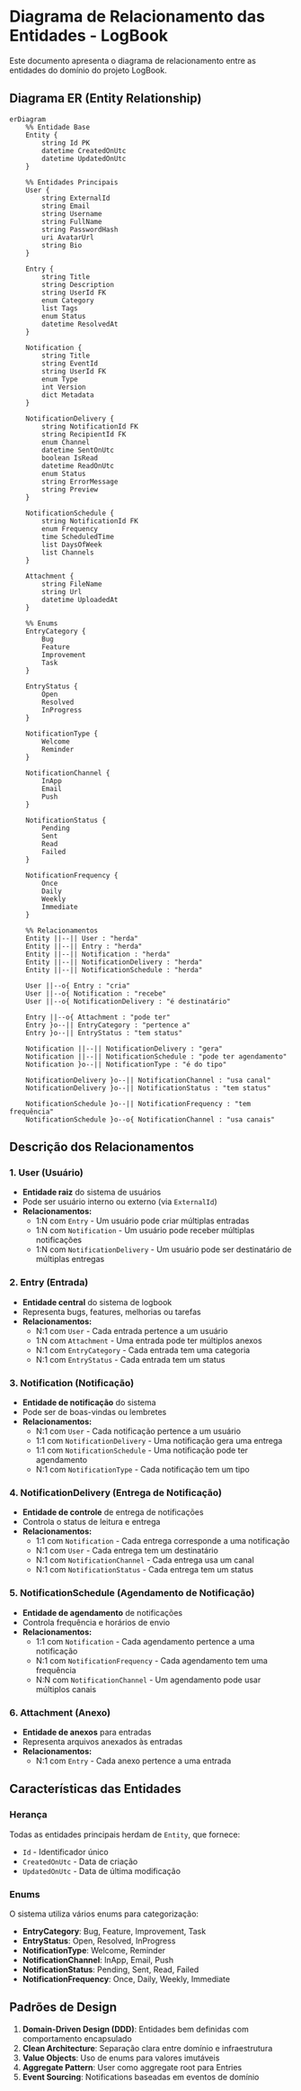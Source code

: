 # Diagrama de Relacionamento das Entidades - LogBook

Este documento apresenta o diagrama de relacionamento entre as entidades do domínio do projeto LogBook.

## Diagrama ER (Entity Relationship)

```mermaid
erDiagram
    %% Entidade Base
    Entity {
        string Id PK
        datetime CreatedOnUtc
        datetime UpdatedOnUtc
    }

    %% Entidades Principais
    User {
        string ExternalId
        string Email
        string Username
        string FullName
        string PasswordHash
        uri AvatarUrl
        string Bio
    }

    Entry {
        string Title
        string Description
        string UserId FK
        enum Category
        list Tags
        enum Status
        datetime ResolvedAt
    }

    Notification {
        string Title
        string EventId
        string UserId FK
        enum Type
        int Version
        dict Metadata
    }

    NotificationDelivery {
        string NotificationId FK
        string RecipientId FK
        enum Channel
        datetime SentOnUtc
        boolean IsRead
        datetime ReadOnUtc
        enum Status
        string ErrorMessage
        string Preview
    }

    NotificationSchedule {
        string NotificationId FK
        enum Frequency
        time ScheduledTime
        list DaysOfWeek
        list Channels
    }

    Attachment {
        string FileName
        string Url
        datetime UploadedAt
    }

    %% Enums
    EntryCategory {
        Bug
        Feature
        Improvement
        Task
    }

    EntryStatus {
        Open
        Resolved
        InProgress
    }

    NotificationType {
        Welcome
        Reminder
    }

    NotificationChannel {
        InApp
        Email
        Push
    }

    NotificationStatus {
        Pending
        Sent
        Read
        Failed
    }

    NotificationFrequency {
        Once
        Daily
        Weekly
        Immediate
    }

    %% Relacionamentos
    Entity ||--|| User : "herda"
    Entity ||--|| Entry : "herda"
    Entity ||--|| Notification : "herda"
    Entity ||--|| NotificationDelivery : "herda"
    Entity ||--|| NotificationSchedule : "herda"

    User ||--o{ Entry : "cria"
    User ||--o{ Notification : "recebe"
    User ||--o{ NotificationDelivery : "é destinatário"

    Entry ||--o{ Attachment : "pode ter"
    Entry }o--|| EntryCategory : "pertence a"
    Entry }o--|| EntryStatus : "tem status"

    Notification ||--|| NotificationDelivery : "gera"
    Notification ||--|| NotificationSchedule : "pode ter agendamento"
    Notification }o--|| NotificationType : "é do tipo"

    NotificationDelivery }o--|| NotificationChannel : "usa canal"
    NotificationDelivery }o--|| NotificationStatus : "tem status"

    NotificationSchedule }o--|| NotificationFrequency : "tem frequência"
    NotificationSchedule }o--o{ NotificationChannel : "usa canais"
```

## Descrição dos Relacionamentos

### 1. **User (Usuário)**
- **Entidade raiz** do sistema de usuários
- Pode ser usuário interno ou externo (via `ExternalId`)
- **Relacionamentos:**
  - 1:N com `Entry` - Um usuário pode criar múltiplas entradas
  - 1:N com `Notification` - Um usuário pode receber múltiplas notificações
  - 1:N com `NotificationDelivery` - Um usuário pode ser destinatário de múltiplas entregas

### 2. **Entry (Entrada)**
- **Entidade central** do sistema de logbook
- Representa bugs, features, melhorias ou tarefas
- **Relacionamentos:**
  - N:1 com `User` - Cada entrada pertence a um usuário
  - 1:N com `Attachment` - Uma entrada pode ter múltiplos anexos
  - N:1 com `EntryCategory` - Cada entrada tem uma categoria
  - N:1 com `EntryStatus` - Cada entrada tem um status

### 3. **Notification (Notificação)**
- **Entidade de notificação** do sistema
- Pode ser de boas-vindas ou lembretes
- **Relacionamentos:**
  - N:1 com `User` - Cada notificação pertence a um usuário
  - 1:1 com `NotificationDelivery` - Uma notificação gera uma entrega
  - 1:1 com `NotificationSchedule` - Uma notificação pode ter agendamento
  - N:1 com `NotificationType` - Cada notificação tem um tipo

### 4. **NotificationDelivery (Entrega de Notificação)**
- **Entidade de controle** de entrega de notificações
- Controla o status de leitura e entrega
- **Relacionamentos:**
  - 1:1 com `Notification` - Cada entrega corresponde a uma notificação
  - N:1 com `User` - Cada entrega tem um destinatário
  - N:1 com `NotificationChannel` - Cada entrega usa um canal
  - N:1 com `NotificationStatus` - Cada entrega tem um status

### 5. **NotificationSchedule (Agendamento de Notificação)**
- **Entidade de agendamento** de notificações
- Controla frequência e horários de envio
- **Relacionamentos:**
  - 1:1 com `Notification` - Cada agendamento pertence a uma notificação
  - N:1 com `NotificationFrequency` - Cada agendamento tem uma frequência
  - N:N com `NotificationChannel` - Um agendamento pode usar múltiplos canais

### 6. **Attachment (Anexo)**
- **Entidade de anexos** para entradas
- Representa arquivos anexados às entradas
- **Relacionamentos:**
  - N:1 com `Entry` - Cada anexo pertence a uma entrada

## Características das Entidades

### Herança
Todas as entidades principais herdam de `Entity`, que fornece:
- `Id` - Identificador único
- `CreatedOnUtc` - Data de criação
- `UpdatedOnUtc` - Data de última modificação

### Enums
O sistema utiliza vários enums para categorização:
- **EntryCategory**: Bug, Feature, Improvement, Task
- **EntryStatus**: Open, Resolved, InProgress
- **NotificationType**: Welcome, Reminder
- **NotificationChannel**: InApp, Email, Push
- **NotificationStatus**: Pending, Sent, Read, Failed
- **NotificationFrequency**: Once, Daily, Weekly, Immediate

## Padrões de Design

1. **Domain-Driven Design (DDD)**: Entidades bem definidas com comportamento encapsulado
2. **Clean Architecture**: Separação clara entre domínio e infraestrutura
3. **Value Objects**: Uso de enums para valores imutáveis
4. **Aggregate Pattern**: User como aggregate root para Entries
5. **Event Sourcing**: Notifications baseadas em eventos de domínio
